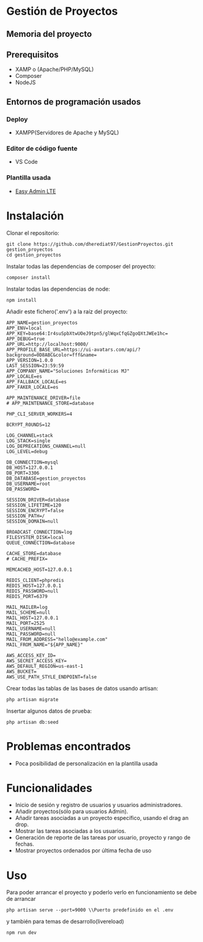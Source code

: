 # Gestión de Proyectos

## Memoria del proyecto



## Prerequisitos
- XAMP o (Apache/PHP/MySQL)
- Composer
- NodeJS


## Entornos de programación usados

### Deploy
- XAMPP(Servidores de Apache y MySQL)

### Editor de código fuente
- VS Code

### Plantilla usada
- [Easy Admin LTE](https://jeroennoten.github.io/Laravel-AdminLTE/)


# Instalación
Clonar el repositorio:
```
git clone https://github.com/dherediat97/GestionProyectos.git gestion_proyectos
cd gestion_proyectos
```
Instalar todas las dependencias de composer del proyecto:
```
composer install
```
Instalar todas las dependencias de node:
```
npm install
```
Añadir este fichero('.env') a la raíz del proyecto:
```
APP_NAME=gestion_proyectos
APP_ENV=local
APP_KEY=base64:Ir4suSpbXtwUOeJ9tpn5/glWqxCfqGZgoQXtJWEe1hc=
APP_DEBUG=true
APP_URL=http://localhost:9000/
APP_PROFILE_BASE_URL=https://ui-avatars.com/api/?background=0D8ABC&color=fff&name=
APP_VERSION=1.0.0
LAST_SESSION=23:59:59
APP_COMPANY_NAME="Soluciones Informáticas MJ"
APP_LOCALE=es
APP_FALLBACK_LOCALE=es
APP_FAKER_LOCALE=es

APP_MAINTENANCE_DRIVER=file
# APP_MAINTENANCE_STORE=database

PHP_CLI_SERVER_WORKERS=4

BCRYPT_ROUNDS=12

LOG_CHANNEL=stack
LOG_STACK=single
LOG_DEPRECATIONS_CHANNEL=null
LOG_LEVEL=debug

DB_CONNECTION=mysql
DB_HOST=127.0.0.1
DB_PORT=3306
DB_DATABASE=gestion_proyectos
DB_USERNAME=root
DB_PASSWORD=

SESSION_DRIVER=database
SESSION_LIFETIME=120
SESSION_ENCRYPT=false
SESSION_PATH=/
SESSION_DOMAIN=null

BROADCAST_CONNECTION=log
FILESYSTEM_DISK=local
QUEUE_CONNECTION=database

CACHE_STORE=database
# CACHE_PREFIX=

MEMCACHED_HOST=127.0.0.1

REDIS_CLIENT=phpredis
REDIS_HOST=127.0.0.1
REDIS_PASSWORD=null
REDIS_PORT=6379

MAIL_MAILER=log
MAIL_SCHEME=null
MAIL_HOST=127.0.0.1
MAIL_PORT=2525
MAIL_USERNAME=null
MAIL_PASSWORD=null
MAIL_FROM_ADDRESS="hello@example.com"
MAIL_FROM_NAME="${APP_NAME}"

AWS_ACCESS_KEY_ID=
AWS_SECRET_ACCESS_KEY=
AWS_DEFAULT_REGION=us-east-1
AWS_BUCKET=
AWS_USE_PATH_STYLE_ENDPOINT=false

```
Crear todas las tablas de las bases de datos usando artisan:
```
php artisan migrate
```
Insertar algunos datos de prueba:
```
php artisan db:seed
```
# Problemas encontrados
- Poca posibilidad de personalización en la plantilla usada

# Funcionalidades
- Inicio de sesión y registro de usuarios y usuarios administradores.
- Añadir proyectos(sólo para usuarios Admin).
- Añadir tareas asociadas a un proyecto específico, usando el drag an drop.
- Mostrar las tareas asociadas a los usuarios.
- Generación de reporte de las tareas por usuario, proyecto y rango de fechas.
- Mostrar proyectos ordenados por última fecha de uso


# Uso
Para poder arrancar el proyecto y poderlo verlo en funcionamiento se debe de arrancar
```
php artisan serve --port=9000 \\Puerto predefinido en el .env
```
y también para temas de desarrollo(livereload)
```
npm run dev
```

